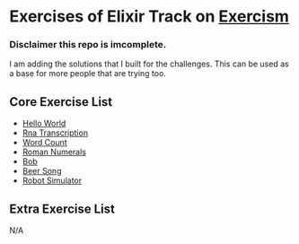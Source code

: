 # Exercises of Elixir Track on [Exercism](https://exercism.io/)

### Disclaimer this repo is imcomplete.

I am adding the solutions that I built for the challenges. This can be used as a base for more people that are trying too.

## Core Exercise List
  - [Hello World](https://exercism.io/my/tracks/elixir#exercise-hello-world)
  - [Rna Transcription](https://exercism.io/my/tracks/elixir#exercise-rna-transcription)
  - [Word Count](https://exercism.io/my/tracks/elixir#exercise-word-count)
  - [Roman Numerals](https://exercism.io/my/tracks/elixir#roman-numerals)
  - [Bob](https://exercism.io/my/tracks/elixir#bob)
  - [Beer Song](https://exercism.io/my/tracks/elixir#beer-song)
  - [Robot Simulator](https://exercism.io/my/tracks/elixir#robot-simulator)

## Extra Exercise List
N/A
